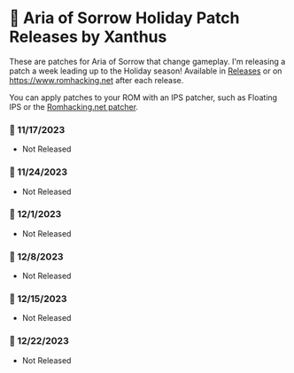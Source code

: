 # &#127876; Aria of Sorrow Holiday Patch Releases by Xanthus
These are patches for Aria of Sorrow that change gameplay. I'm releasing a patch a week leading up to the Holiday season!
Available in [Releases](https://github.com/Xanthus1/aos_holiday_patches/releases) or on https://www.romhacking.net after each release.

You can apply patches to your ROM with an IPS patcher, such as Floating IPS or the [Romhacking.net patcher](https://www.romhacking.net/patch/).

### &#127873; 11/17/2023 
- Not Released
### &#127873; 11/24/2023 
- Not Released
### &#127873; 12/1/2023 
- Not Released
### &#127873; 12/8/2023 
- Not Released
### &#127873; 12/15/2023 
- Not Released
### &#127873; 12/22/2023 
- Not Released